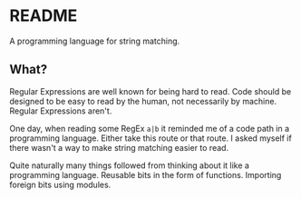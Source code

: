 # README

A programming language for string matching.



## What?

Regular Expressions are well known for being hard to read. Code should be designed to be easy to read by the human, not necessarily by machine. Regular Expressions aren't.
  
One day, when reading some RegEx `a|b` it reminded me of a code path in a programming language. Either take this route or that route. I asked myself if there wasn't a way to make string matching easier to read.

Quite naturally many things followed from thinking about it like a programming language. Reusable bits in the form of functions. Importing foreign bits using modules.
